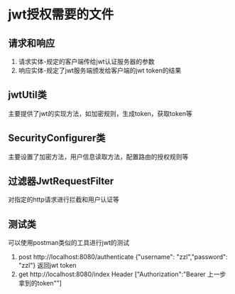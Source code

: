 # jwt授权需要的文件
## 请求和响应
1. 请求实体-规定的客户端传给jwt认证服务器的参数
2. 响应实体-规定了jwt服务端颁发给客户端的jwt token的结果
## jwtUtil类
主要提供了jwt的实现方法，如加密规则，生成token，获取token等
## SecurityConfigurer类
主要设置了加密方法，用户信息读取方法，配置路由的授权规则等
## 过滤器JwtRequestFilter
对指定的http请求进行拦截和用户认证等
## 测试类 
可以使用postman类似的工具进行jwt的测试
1. post http://localhost:8080/authenticate  {"username": "zzl","password": "zzl"} 返回jwt token
2. get http://localhost:8080/index Header ["Authorization":"Bearer 上一步拿到的token""]
                       
